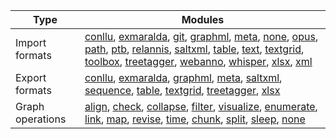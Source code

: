| Type             | Modules                                                                                                                                                                                                                                                                                                                                                                                                                                                                                                                                                                                                                        |
|------------------|--------------------------------------------------------------------------------------------------------------------------------------------------------------------------------------------------------------------------------------------------------------------------------------------------------------------------------------------------------------------------------------------------------------------------------------------------------------------------------------------------------------------------------------------------------------------------------------------------------------------------------|
| Import formats   | [conllu](importers/conllu.md), [exmaralda](importers/exmaralda.md), [git](importers/git.md), [graphml](importers/graphml.md), [meta](importers/meta.md), [none](importers/none.md), [opus](importers/opus.md), [path](importers/path.md), [ptb](importers/ptb.md), [relannis](importers/relannis.md), [saltxml](importers/saltxml.md), [table](importers/table.md), [text](importers/text.md), [textgrid](importers/textgrid.md), [toolbox](importers/toolbox.md), [treetagger](importers/treetagger.md), [webanno](importers/webanno.md), [whisper](importers/whisper.md), [xlsx](importers/xlsx.md), [xml](importers/xml.md) |
| Export formats   | [conllu](exporters/conllu.md), [exmaralda](exporters/exmaralda.md), [graphml](exporters/graphml.md), [meta](exporters/meta.md), [saltxml](exporters/saltxml.md), [sequence](exporters/sequence.md), [table](exporters/table.md), [textgrid](exporters/textgrid.md), [treetagger](exporters/treetagger.md), [xlsx](exporters/xlsx.md)                                                                                                                                                                                                                                                                                           |
| Graph operations | [align](graph_ops/align.md), [check](graph_ops/check.md), [collapse](graph_ops/collapse.md), [filter](graph_ops/filter.md), [visualize](graph_ops/visualize.md), [enumerate](graph_ops/enumerate.md), [link](graph_ops/link.md), [map](graph_ops/map.md), [revise](graph_ops/revise.md), [time](graph_ops/time.md), [chunk](graph_ops/chunk.md), [split](graph_ops/split.md), [sleep](graph_ops/sleep.md), [none](graph_ops/none.md)                                                                                                                                                                                           |